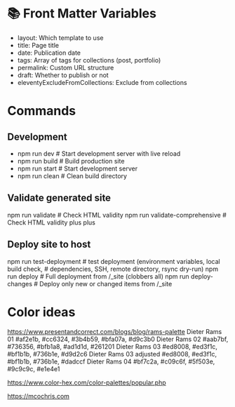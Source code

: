 # 📚 Front Matter Variables
* layout: Which template to use
* title: Page title
* date: Publication date
* tags: Array of tags for collections (post, portfolio)
* permalink: Custom URL structure
* draft: Whether to publish or not
* eleventyExcludeFromCollections: Exclude from collections

# Commands
## Development
* npm run dev                   # Start development server with live reload
* npm run build                 # Build production site
* npm run start                 # Start development server
* npm run clean                 # Clean build directory
## Validate generated site
npm run validate                # Check HTML validity
npm run validate-comprehensive  # Check HTML validity plus plus
## Deploy site to host
npm run test-deployment         # test deployment (environment variables, local build check, 
                                # dependencies, SSH, remote directory, rsync dry-run)
npm run deploy                  # Full deployment from /_site (clobbers all)
npm run deploy-changes          # Deploy only new or changed items from /_site

# Color ideas

https://www.presentandcorrect.com/blogs/blog/rams-palette
Dieter Rams 01          #af2e1b, #cc6324, #3b4b59, #bfa07a, #d9c3b0
Dieter Rams 02          #aab7bf, #736356, #bfb1a8, #ad1d1d, #261201
Dieter Rams 03          #ed8008, #ed3f1c, #bf1b1b, #736b1e, #d9d2c6
Dieter Rams 03 adjusted #ed8008, #ed3f1c, #bf1b1b, #736b1e, #dadccf
Dieter Rams 04          #bf7c2a, #c09c6f, #5f503e, #9c9c9c, #e1e4e1

https://www.color-hex.com/color-palettes/popular.php 

https://mcochris.com

